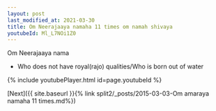 ```yaml
---
layout: post
last_modified_at: 2021-03-30
title: Om Neerajaaya namaha 11 times om namah shivaya
youtubeId: Ml_L7NOi1Z0
---
```

 
 
Om Neerajaaya nama 
 
 -  Who does not have royal(rajo) qualities/Who is born out of water 
 
  
 
  
 
 
 
 
 
 


{% include youtubePlayer.html id=page.youtubeId %}
 
[Next]({{ site.baseurl }}{% link  split2/_posts/2015-03-03-Om amaraya namaha 11 times.md%})
 
